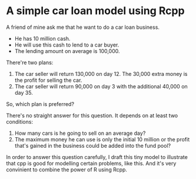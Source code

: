 # A simple car loan model using Rcpp

A friend of mine ask me that he want to do a car loan business. 

- He has 10 million cash. 
- He will use this cash to lend to a car buyer. 
- The lending amount on average is 100,000.

There're two plans:

1. The car seller will return 130,000 on day 12. The 30,000 extra money is the profit for selling the car.
1. The car seller will return 90,000 on day 3 with the additional 40,000 on day 35.

So, which plan is preferred?

There's no straight answer for this question. It depends on at least two conditions:

1. How many cars is he going to sell on an average day?
1. The maximum money he can use is only the initial 10 million or the profit that's gained in the business could be added into the fund pool?

In order to answer this question carefully, I draft this tiny model to illustrate that cpp is good for modelling certain problems, like this. And it's very convinient to combine the power of R using Rcpp.

